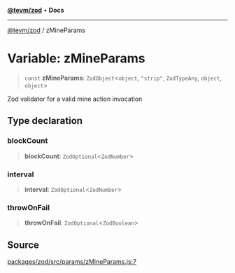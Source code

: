 [**@tevm/zod**](../README.md) • **Docs**

***

[@tevm/zod](../globals.md) / zMineParams

# Variable: zMineParams

> `const` **zMineParams**: `ZodObject`\<`object`, `"strip"`, `ZodTypeAny`, `object`, `object`\>

Zod validator for a valid mine action invocation

## Type declaration

### blockCount

> **blockCount**: `ZodOptional`\<`ZodNumber`\>

### interval

> **interval**: `ZodOptional`\<`ZodNumber`\>

### throwOnFail

> **throwOnFail**: `ZodOptional`\<`ZodBoolean`\>

## Source

[packages/zod/src/params/zMineParams.js:7](https://github.com/evmts/tevm-monorepo/blob/main/packages/zod/src/params/zMineParams.js#L7)
